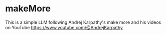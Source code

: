 # makeMore
This is a simple LLM following Andrej Karpathy's make more and his videos on YouTube https://www.youtube.com/@AndrejKarpathy
